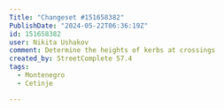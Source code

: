 ```yaml
---
Title: "Changeset #151658382"
PublishDate: "2024-05-22T06:36:19Z"
id: 151658382
user: Nikita Ushakov
comment: Determine the heights of kerbs at crossings
created_by: StreetComplete 57.4
tags:
  - Montenegro
  - Cetinje

---
```


